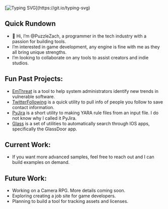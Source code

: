 [![Typing SVG](https://readme-typing-svg.demolab.com?font=Lato&weight=800&size=22&duration=3000&pause=50&center=true&multiline=true&repeat=false&width=900&height=60&lines=I'm+Zach%2C+let's+code.)](https://git.io/typing-svg)

## Quick Rundown
- 👋 Hi, I’m @PuzzleZach, a programmer in the tech industry with a passion for building tools.
- I’m interested in game development, any engine is fine with me as they all bring unique strengths. 
- I’m looking to collaborate on any tools to assist creators and indie studios.

## Fun Past Projects:
- [EmThreat](https://github.com/PuzzleZach/EmThreat) is a tool to help system administrators identify new trends in vulnerable software. 
- [TwitterFollowing](https://github.com/PuzzleZach/TwitterFollowing) is a quick utility to pull info of people you follow to save contact information.
- [PyJira](https://github.com/PuzzleZach/PyJira) is a short utility to making YARA rule files from an input file. I do not know why I called it PyJira.
- [Glass](https://github.com/PuzzleZach/lookingglass) is a set of utilities to automatically search through IOS apps, specifically the GlassDoor app.

## Current Work:
- If you want more advanced samples, feel free to reach out and I can build examples on demand.

## Future Work:
- Working on a Camera RPG. More details coming soon.
- Exploring creating a job site for game developers.
- Planning to build a tool for tracking assets and licenses. 
